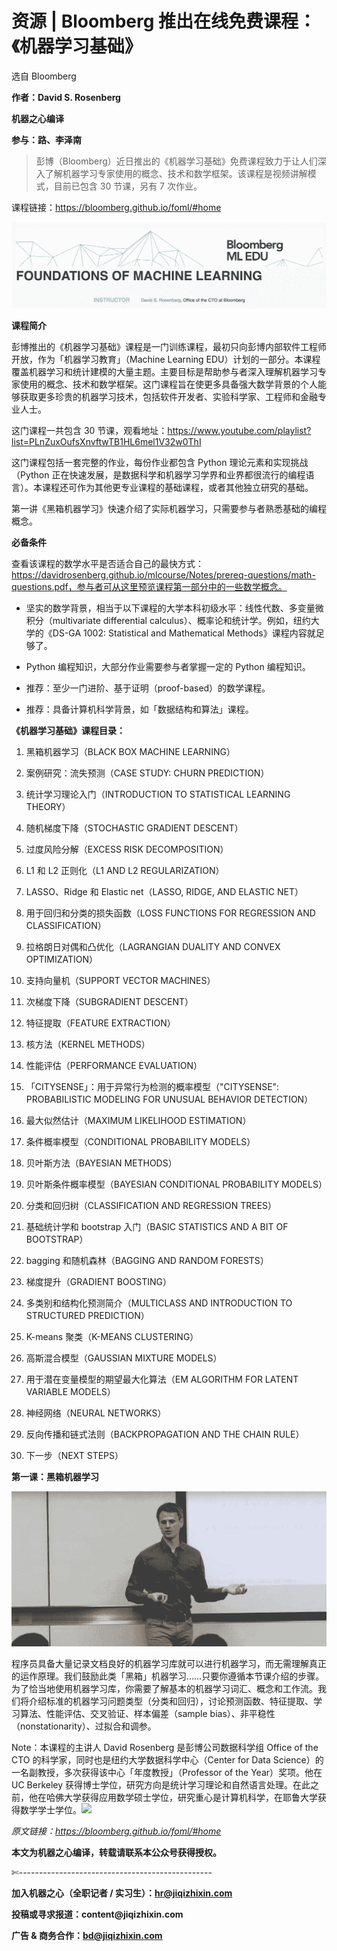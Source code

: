 # 资源 | Bloomberg 推出在线免费课程：《机器学习基础》

选自 Bloomberg

**作者：David S. Rosenberg**

**机器之心编译**

**参与：路、李泽南**

> 彭博（Bloomberg）近日推出的《机器学习基础》免费课程致力于让人们深入了解机器学习专家使用的概念、技术和数学框架。该课程是视频讲解模式，目前已包含 30 节课，另有 7 次作业。

课程链接：https://bloomberg.github.io/foml/#home

![](img/5bf805b2cfd1c04f65089464393565a2-fs8.png)

**课程简介**

彭博推出的《机器学习基础》课程是一门训练课程，最初只向彭博内部软件工程师开放，作为「机器学习教育」（Machine Learning EDU）计划的一部分。本课程覆盖机器学习和统计建模的大量主题。主要目标是帮助参与者深入理解机器学习专家使用的概念、技术和数学框架。这门课程旨在使更多具备强大数学背景的个人能够获取更多珍贵的机器学习技术，包括软件开发者、实验科学家、工程师和金融专业人士。

这门课程一共包含 30 节课，观看地址：https://www.youtube.com/playlist?list=PLnZuxOufsXnvftwTB1HL6mel1V32w0ThI

这门课程包括一套完整的作业，每份作业都包含 Python 理论元素和实现挑战（Python 正在快速发展，是数据科学和机器学习学界和业界都很流行的编程语言）。本课程还可作为其他更专业课程的基础课程，或者其他独立研究的基础。

第一讲《黑箱机器学习》快速介绍了实际机器学习，只需要参与者熟悉基础的编程概念。

**必备条件**

查看该课程的数学水平是否适合自己的最快方式：https://davidrosenberg.github.io/mlcourse/Notes/prereq-questions/math-questions.pdf，参与者可从这里预览课程第一部分中的一些数学概念。

*   坚实的数学背景，相当于以下课程的大学本科初级水平：线性代数、多变量微积分（multivariate differential calculus）、概率论和统计学。例如，纽约大学的《DS-GA 1002: Statistical and Mathematical Methods》课程内容就足够了。

*   Python 编程知识，大部分作业需要参与者掌握一定的 Python 编程知识。

*   推荐：至少一门进阶、基于证明（proof-based）的数学课程。

*   推荐：具备计算机科学背景，如「数据结构和算法」课程。

**《机器学习基础》课程目录：**

1.  黑箱机器学习（BLACK BOX MACHINE LEARNING）

2.  案例研究：流失预测（CASE STUDY: CHURN PREDICTION）

3.  统计学习理论入门（INTRODUCTION TO STATISTICAL LEARNING THEORY）

4.  随机梯度下降（STOCHASTIC GRADIENT DESCENT）

5.  过度风险分解（EXCESS RISK DECOMPOSITION）

6.  L1 和 L2 正则化（L1 AND L2 REGULARIZATION）

7.  LASSO、Ridge 和 Elastic net（LASSO, RIDGE, AND ELASTIC NET）

8.  用于回归和分类的损失函数（LOSS FUNCTIONS FOR REGRESSION AND CLASSIFICATION）

9.  拉格朗日对偶和凸优化（LAGRANGIAN DUALITY AND CONVEX OPTIMIZATION）

10.  支持向量机（SUPPORT VECTOR MACHINES）

11.  次梯度下降（SUBGRADIENT DESCENT）

12.  特征提取（FEATURE EXTRACTION）

13.  核方法（KERNEL METHODS）

14.  性能评估（PERFORMANCE EVALUATION）

15.  「CITYSENSE」：用于异常行为检测的概率模型（"CITYSENSE": PROBABILISTIC MODELING FOR UNUSUAL BEHAVIOR DETECTION）

16.  最大似然估计（MAXIMUM LIKELIHOOD ESTIMATION）

17.  条件概率模型（CONDITIONAL PROBABILITY MODELS）

18.  贝叶斯方法（BAYESIAN METHODS）

19.  贝叶斯条件概率模型（BAYESIAN CONDITIONAL PROBABILITY MODELS）

20.  分类和回归树（CLASSIFICATION AND REGRESSION TREES）

21.  基础统计学和 bootstrap 入门（BASIC STATISTICS AND A BIT OF BOOTSTRAP）

22.  bagging 和随机森林（BAGGING AND RANDOM FORESTS）

23.  梯度提升（GRADIENT BOOSTING）

24.  多类别和结构化预测简介（MULTICLASS AND INTRODUCTION TO STRUCTURED PREDICTION）

25.  K-means 聚类（K-MEANS CLUSTERING）

26.  高斯混合模型（GAUSSIAN MIXTURE MODELS）

27.  用于潜在变量模型的期望最大化算法（EM ALGORITHM FOR LATENT VARIABLE MODELS）

28.  神经网络（NEURAL NETWORKS）

29.  反向传播和链式法则（BACKPROPAGATION AND THE CHAIN RULE）

30.  下一步（NEXT STEPS）

**第一课：黑箱机器学习**

![](img/eefb4443daeeb8476900f6af050bf448-fs8.png)

程序员具备大量记录文档良好的机器学习库就可以进行机器学习，而无需理解真正的运作原理。我们鼓励此类「黑箱」机器学习……只要你遵循本节课介绍的步骤。为了恰当地使用机器学习库，你需要了解基本的机器学习词汇、概念和工作流。我们将介绍标准的机器学习问题类型（分类和回归），讨论预测函数、特征提取、学习算法、性能评估、交叉验证、样本偏差（sample bias）、非平稳性（nonstationarity）、过拟合和调参。

Note：本课程的主讲人 David Rosenberg 是彭博公司数据科学组 Office of the CTO 的科学家，同时也是纽约大学数据科学中心（Center for Data Science）的一名副教授，多次获得该中心「年度教授」（Professor of the Year）奖项。他在 UC Berkeley 获得博士学位，研究方向是统计学习理论和自然语言处理。在此之前，他在哈佛大学获得应用数学硕士学位，研究重心是计算机科学，在耶鲁大学获得数学学士学位。*![](img/2d1c94eb4a4ba15f356c96c72092e02b-fs8.png)*

*原文链接：https://bloomberg.github.io/foml/#home*

****本文为机器之心编译，**转载请联系本公众号获得授权****。**

✄------------------------------------------------

**加入机器之心（全职记者 / 实习生）：hr@jiqizhixin.com**

**投稿或寻求报道：**content**@jiqizhixin.com**

**广告 & 商务合作：bd@jiqizhixin.com**